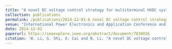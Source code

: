 ```yaml
---
title: "A novel DC voltage control strategy for multiterminal HVDC system with offshore wind farms integration"
collection: publications
permalink: /publications/2014-12-01-A novel DC voltage control strategy for multiterminal HVDC system with offshore wind farms integration
venue: "International Power Electronics and Application Conference and Exposition" 
date: 2014-12-01
paperurl: https://ieeexplore.ieee.org/abstract/document/7038016
citation: 'W. Li, G. Shi, X. Cai and N. Li, "A novel DC voltage control strategy for multiterminal HVDC system with offshore wind farms integration," 2014 International Power Electronics and Application Conference and Exposition, Shanghai, 2014, pp. 1110-1115.'
---
```


 
